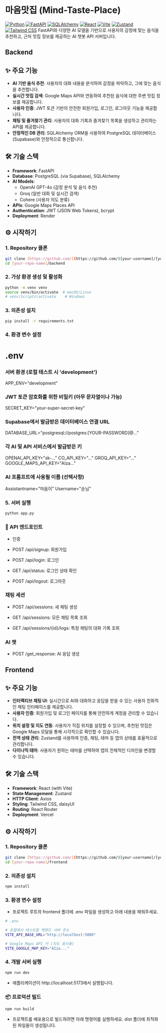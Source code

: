 #  마음맛집 (Mind-Taste-Place) 

[![Python](https://img.shields.io/badge/Python-3.11-blue.svg)](https://www.python.org/) [![FastAPI](https://img.shields.io/badge/FastAPI-0.103-green.svg)](https://fastapi.tiangolo.com/) [![SQLAlchemy](https://img.shields.io/badge/SQLAlchemy-2.0-orange.svg)](https://www.sqlalchemy.org/)
[![React](https://img.shields.io/badge/React-18-blue.svg)](https://reactjs.org/) [![Vite](https://img.shields.io/badge/Vite-5.2-purple.svg)](https://vitejs.dev/) [![Zustand](https://img.shields.io/badge/Zustand-4.5-yellow.svg)](https://github.com/pmndrs/zustand) [![Tailwind CSS](https://img.shields.io/badge/Tailwind_CSS-3.4-cyan.svg)](https://tailwindcss.com/)
FastAPI와 다양한 AI 모델을 기반으로 사용자의 감정에 맞는 음식을 추천하고, 근처 맛집 정보를 제공하는 AI 챗봇 API 서버입니다.

## Backend

## ✨ 주요 기능

* **AI 기반 음식 추천**: 사용자의 대화 내용을 분석하여 감정을 파악하고, 그에 맞는 음식을 추천합니다.
* **실시간 맛집 검색**: Google Maps API와 연동하여 추천된 음식에 대한 주변 맛집 정보를 제공합니다.
* **사용자 인증**: JWT 토큰 기반의 안전한 회원가입, 로그인, 로그아웃 기능을 제공합니다.
* **채팅 및 즐겨찾기 관리**: 사용자의 대화 기록과 즐겨찾기 목록을 생성하고 관리하는 API를 제공합니다.
* **안정적인 DB 관리**: SQLAlchemy ORM을 사용하여 PostgreSQL 데이터베이스(Supabase)와 안정적으로 통신합니다.

## 🛠️ 기술 스택

* **Framework**: FastAPI
* **Database**: PostgreSQL (via Supabase), SQLAlchemy
* **AI Models**:
    * OpenAI GPT-4o (감정 분석 및 음식 추천)
    * Groq (일반 대화 및 실시간 검색)
    * Cohere (사용자 의도 분류)
* **APIs**: Google Maps Places API
* **Authentication**: JWT (JSON Web Tokens), bcrypt
* **Deployment**: Render

## ⚙️ 시작하기

### 1. Repository 클론

```bash
git clone [https://github.com/](https://github.com/)[your-username]/[your-repo-name].git
cd [your-repo-name]/backend
```

### 2. 가상 환경 생성 및 활성화
```bash
python -m venv venv
source venv/bin/activate  # macOS/Linux
# venv\Scripts\activate    # Windows
```

### 3. 의존성 설치
```bash
pip install -r requirements.txt
```

### 4. 환경 변수 설정
# .env

### 서버 환경 (로컬 테스트 시 'development')
APP_ENV="development"

### JWT 토큰 암호화를 위한 비밀키 (아무 문자열이나 가능)
SECRET_KEY="your-super-secret-key"

### Supabase에서 발급받은 데이터베이스 연결 URL
DATABASE_URL="postgresql://postgres:[YOUR-PASSWORD]@..."

### 각 AI 및 API 서비스에서 발급받은 키
OPENAI_API_KEY="sk-..."
CO_API_KEY="..."
GROQ_API_KEY="..."
GOOGLE_MAPS_API_KEY="AIza..."

### AI 프롬프트에 사용될 이름 (선택사항)
Assistantname="마음이"
Username="손님"

### 5. 서버 실행
```bash
python app.py
```

### 🚀 API 엔드포인트
* 인증

* POST /api/signup: 회원가입

* POST /api/login: 로그인

* GET /api/status: 로그인 상태 확인

* POST /api/logout: 로그아웃

### 채팅 세션

* POST /api/sessions: 새 채팅 생성

* GET /api/sessions: 모든 채팅 목록 조회

* GET /api/sessions/{id}/logs: 특정 채팅의 대화 기록 조회

### AI 챗

* POST /get_response: AI 응답 생성

## Frontend

## ✨ 주요 기능

* **인터랙티브 채팅 UI**: 실시간으로 AI와 대화하고 응답을 받을 수 있는 사용자 친화적인 채팅 인터페이스를 제공합니다.
* **사용자 인증**: 회원가입 및 로그인 페이지를 통해 안전하게 계정을 관리할 수 있습니다.
* **위치 설정 및 지도 연동**: 사용자가 직접 위치를 설정할 수 있으며, 추천된 맛집은 Google Maps 모달을 통해 시각적으로 확인할 수 있습니다.
* **전역 상태 관리**: Zustand를 사용하여 인증, 채팅, 테마 등 앱의 상태를 효율적으로 관리합니다.
* **다이나믹 테마**: 사용자가 원하는 테마를 선택하여 앱의 전체적인 디자인을 변경할 수 있습니다.

## 🛠️ 기술 스택

* **Framework**: React (with Vite)
* **State Management**: Zustand
* **HTTP Client**: Axios
* **Styling**: Tailwind CSS, daisyUI
* **Routing**: React Router
* **Deployment**: Vercel

## ⚙️ 시작하기

### 1. Repository 클론

```bash
git clone [https://github.com/](https://github.com/)[your-username]/[your-repo-name].git
cd [your-repo-name]/frontend
```

### 2. 의존성 설치
```bash
npm install
```

### 3. 환경 변수 설정
* 프로젝트 루트의 frontend 폴더에 .env 파일을 생성하고 아래 내용을 채워주세요.
```bash
# .env

# 로컬에서 테스트할 백엔드 서버 주소
VITE_API_BASE_URL="http://localhost:5000"

# Google Maps API 키 (지도 표시용)
VITE_GOOGLE_MAP_KEY="AIza..."
```
### 4. 개발 서버 실행
```bash
npm run dev
```
* 애플리케이션이 http://localhost:5173에서 실행됩니다.

### 📦 프로덕션 빌드
```bash
npm run build
```

* 프로젝트를 배포용으로 빌드하려면 아래 명령어를 실행하세요. dist 폴더에 최적화된 파일들이 생성됩니다.
